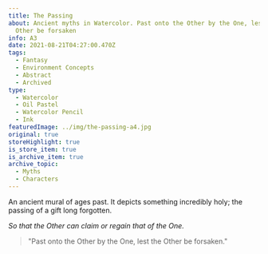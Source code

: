 ```yaml
---
title: The Passing
about: Ancient myths in Watercolor. Past onto the Other by the One, lest the
  Other be forsaken
info: A3
date: 2021-08-21T04:27:00.470Z
tags:
  - Fantasy
  - Environment Concepts
  - Abstract
  - Archived
type:
  - Watercolor
  - Oil Pastel
  - Watercolor Pencil
  - Ink
featuredImage: ../img/the-passing-a4.jpg
original: true
storeHighlight: true
is_store_item: true
is_archive_item: true
archive_topic:
  - Myths
  - Characters
---
```

An ancient mural of ages past. It depicts something incredibly holy; the passing of a gift long forgotten. 

*So that the Other can claim or regain that of the One.*

> "Past onto the Other by the One, lest the Other be forsaken."